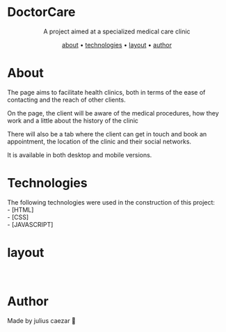 # DoctorCare

<p align="center">A project aimed at a specialized medical care clinic</p>

<p align="center">
<a href="#about">about</a> •
<a href="#technologies">technologies</a> •
<a href="#layout">layout</a> •
<a href="#author">author</a> 
</p>

# About
<p>The page aims to facilitate health clinics, both in terms of the ease of contacting and the reach of other clients.</p>
<p>On the page, the client will be aware of the medical procedures, how they work and a little about the history of the clinic</p>
<p>There will also be a tab where the client can get in touch and book an appointment, the location of the clinic and their social networks.</p>
<p>It is available in both desktop and mobile versions.</p>


# Technologies
<p>The following technologies were used in the construction of this project:<br>
- [HTML]<br>
- [CSS]<br>
- [JAVASCRIPT]</p>


# layout
<h1 align="center" ><img alt="" src="./readmegif.gif"</h1> 


# Author
<p>Made by julius caezar 👋</p>

